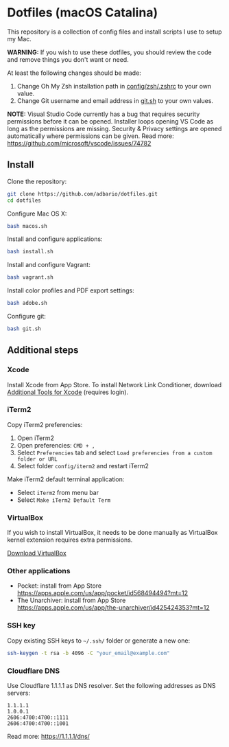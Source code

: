 # Dotfiles (macOS Catalina)

This repository is a collection of config files and install scripts I use to setup my Mac.

**WARNING:** If you wish to use these dotfiles, you should review the code and remove things you don't want or need.

At least the following changes should be made:

1. Change Oh My Zsh installation path in [config/zsh/.zshrc](config/zsh/.zshrc) to your own value.
2. Change Git username and email address in [git.sh](git.sh) to your own values.

**NOTE:** Visual Studio Code currently has a bug that requires security permissions before it can be opened. Installer loops opening VS Code as long as the permissions are missing. Security & Privacy settings are opened automatically where permissions can be given. Read more: https://github.com/microsoft/vscode/issues/74782

## Install

Clone the repository:

```bash
git clone https://github.com/adbario/dotfiles.git
cd dotfiles
```

Configure Mac OS X:

```bash
bash macos.sh
```

Install and configure applications:

```bash
bash install.sh
```

Install and configure Vagrant:

```bash
bash vagrant.sh
```

Install color profiles and PDF export settings:

```bash
bash adobe.sh
```

Configure git:

```bash
bash git.sh
```

## Additional steps

### Xcode

Install Xcode from App Store. To install Network Link Conditioner, download [Additional Tools for Xcode](https://developer.apple.com/download/more/?=additional%20tools) (requires login).

### iTerm2

Copy iTerm2 preferencies:

1. Open iTerm2
2. Open preferencies: `CMD + ,`
3. Select `Preferencies` tab and select `Load preferencies from a custom folder or URL`
4. Select folder `config/iterm2` and restart iTerm2

Make iTerm2 default terminal application:
- Select `iTerm2` from menu bar
- Select `Make iTerm2 Default Term`

### VirtualBox

If you wish to install VirtualBox, it needs to be done manually as VirtualBox kernel extension requires extra permissions.

[Download VirtualBox](https://www.virtualbox.org/wiki/Downloads)

### Other applications

- Pocket: install from App Store https://apps.apple.com/us/app/pocket/id568494494?mt=12
- The Unarchiver: install from App Store https://apps.apple.com/us/app/the-unarchiver/id425424353?mt=12

### SSH key

Copy existing SSH keys to `~/.ssh/` folder or generate a new one:

```bash
ssh-keygen -t rsa -b 4096 -C "your_email@example.com"
```

### Cloudflare DNS

Use Cloudflare 1.1.1.1 as DNS resolver. Set the following addresses as DNS servers:

```
1.1.1.1
1.0.0.1
2606:4700:4700::1111
2606:4700:4700::1001
```

Read more: https://1.1.1.1/dns/
